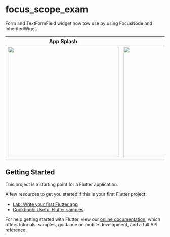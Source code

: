 # focus_scope_exam

Form and TextFormField widget how tow use by using FocusNode and InheritedWiget.

|              App Splash             |             App Home                 |
| :----------------------------------: | :----------------------------------: |
| <a  target="_blank"><img src="https://user-images.githubusercontent.com/37551474/116798125-3baf8480-aaf5-11eb-85b4-7998baee79f4.gif" width="350"></a> | <a  target="_blank"><img src="https://user-images.githubusercontent.com/37551474/116798202-eaec5b80-aaf5-11eb-9de1-2844f001a994.gif" width="350"></a> |


## Getting Started

This project is a starting point for a Flutter application.

A few resources to get you started if this is your first Flutter project:

- [Lab: Write your first Flutter app](https://flutter.dev/docs/get-started/codelab)
- [Cookbook: Useful Flutter samples](https://flutter.dev/docs/cookbook)

For help getting started with Flutter, view our
[online documentation](https://flutter.dev/docs), which offers tutorials,
samples, guidance on mobile development, and a full API reference.

